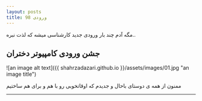 ```yaml
---
layout: posts
title: ورودی 98
---
```


مگه آدم چند بار ورودی جدید کارشناسی میشه که لذت نبره.. 
  
## جشن ورودی کامپیوتر دختران


![an image alt text]({{ shahrzadazari.github.io }}/assets/images/01.jpg "an image title")


ممنون از همه ی دوستای باحال و جدیدم که اوقاتخوبی رو با هم و برای هم ساختیم

---


